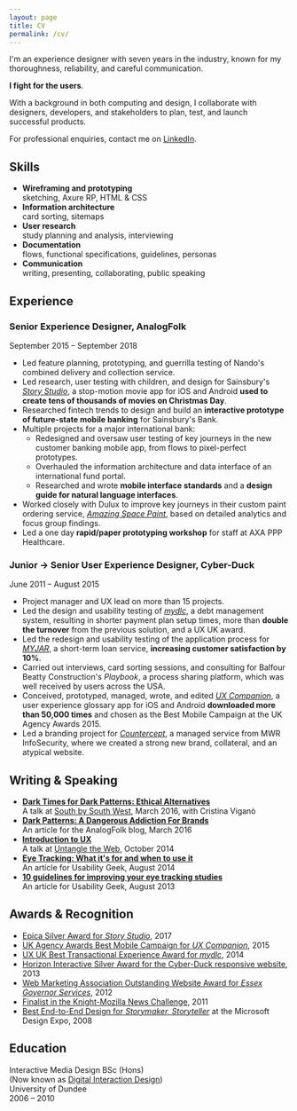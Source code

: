 ```yaml
---
layout: page
title: CV
permalink: /cv/
---
```


I'm an experience designer with seven years in the industry, known for my thoroughness, reliability, and careful communication.

**I fight for the users**.

With a background in both computing and design, I collaborate with designers, developers, and stakeholders to plan, test, and launch successful products.

For professional enquiries, contact me on [LinkedIn](http://www.linkedin.com/in/neildawson).

## Skills

- **Wireframing and prototyping**  
sketching, Axure RP, HTML & CSS
- **Information architecture**  
card sorting, sitemaps
- **User research**  
study planning and analysis, interviewing
- **Documentation**  
flows, functional specifications, guidelines, personas
- **Communication**  
writing, presenting, collaborating, public speaking

## Experience
### Senior Experience Designer, AnalogFolk
September 2015 – September 2018

- Led feature planning, prototyping, and guerrilla testing of Nando's combined delivery and collection service.
- Led research, user testing with children, and design for Sainsbury's [*Story Studio*](https://www.analogfolk.com/work/story-studio), a stop-motion movie app for iOS and Android **used to create tens of thousands of movies on Christmas Day**.
- Researched fintech trends to design and build an **interactive prototype of future-state mobile banking** for Sainsbury's Bank.
- Multiple projects for a major international bank:
    - Redesigned and oversaw user testing of key journeys in the new customer banking mobile app, from flows to pixel-perfect prototypes.
	- Overhauled the information architecture and data interface of an international fund portal.
	- Researched and wrote **mobile interface standards** and a **design guide for natural language interfaces**.
- Worked closely with Dulux to improve key journeys in their custom paint ordering service, [*Amazing Space Paint*](https://www.analogfolk.com/work/amazing-space-paint), based on detailed analytics and focus group findings.
- Led a one day **rapid/paper prototyping workshop** for staff at AXA PPP Healthcare.

### Junior &#8594; Senior User Experience Designer, Cyber-Duck
June 2011 – August 2015

- Project manager and UX lead on more than 15 projects.
- Led the design and usability testing of [*mydlc*](https://www.mydlc.co.uk/), a debt management system, resulting in shorter payment plan setup times, more than **double the turnover** from the previous solution, and a UX UK award.
- Led the redesign and usability testing of the application process for [*MYJAR*](https://myjar.com/), a short-term loan service, **increasing customer satisfaction by 10%**.
- Carried out interviews, card sorting sessions, and consulting for Balfour Beatty Construction's *Playbook*, a process sharing platform, which was well received by users across the USA.
- Conceived, prototyped, managed, wrote, and edited [*UX Companion*](http://uxcompanion.com/), a user experience glossary app for iOS and Android **downloaded more than 50,000 times** and chosen as the Best Mobile Campaign at the UK Agency Awards 2015.
- Led a branding project for [*Countercept*](https://www.countercept.com/), a managed service from MWR InfoSecurity, where we created a strong new brand, collateral, and an atypical website.

## Writing & Speaking

- [**Dark Times for Dark Patterns: Ethical Alternatives**](http://www.slideshare.net/criviga/dark-times-for-dark-patterns-59440001)  
A talk at [South by South West](http://schedule.sxsw.com/2016/events/event_PP49272), March 2016, with Cristina Viganò
- [**Dark Patterns: A Dangerous Addiction For Brands**](http://analogfolk.com/blog/dark-patterns)  
An article for the AnalogFolk blog, March 2016
- [**Introduction to UX**](http://www.slideshare.net/neildawson/introduction-to-user-experience-40640966)  
A talk at [Untangle the Web](https://web.archive.org/web/20141024040213/https://www.meetup.com/Untangling-the-Web-London/events/211176532), October 2014
- [**Eye Tracking: What it's for and when to use it**](http://www.usabilitygeek.com/what-is-eye-tracking-when-to-use-it)  
An article for Usability Geek, August 2014
- [**10 guidelines for improving your eye tracking studies**](http://www.usabilitygeek.com/10-eye-tracking-guidelines)  
An article for Usability Geek, August 2013

## Awards & Recognition

- [Epica Silver Award for *Story Studio*](http://winners.epica-awards.com/2017/winner/68-01579-DIG/analogfolk/story-studio), 2017
- [UK Agency Awards Best Mobile Campaign for *UX Companion*](https://web.archive.org/web/20170222053834/www.ukagencyawards.com/2015-winners), 2015
- [UX UK Best Transactional Experience Award for *mydlc*](http://www.uxukawards.com/past-awards/2014-winners/), 2014
- [Horizon Interactive Silver Award for the Cyber-Duck responsive website](https://horizoninteractiveawards.com/2013/winners/winners_list_c), 2013
- [Web Marketing Association Outstanding Website Award for *Essex Governor Services*](http://www.webaward.org/winner.asp?eid=18337), 2012
- [Finalist in the Knight-Mozilla News Challenge](https://web.archive.org/web/20160102132321/https://dansinker.com/post/9588118250/knightmozilla-heads-to-berlin), 2011
- [Best End-to-End Design for *Storymaker, Storyteller*](http://www.richardbanks.com/2008/07/30/microsoft-design-expo-2008) at the Microsoft Design Expo, 2008

## Education

Interactive Media Design BSc (Hons)  
(Now known as [Digital Interaction Design](https://www.dundee.ac.uk/study/ug/digital-interaction-design/))  
University of Dundee  
2006 – 2010  